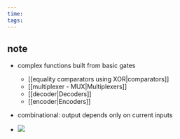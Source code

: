 ```yaml
---
time: 
tags:
---
```

## note
- complex functions built from basic gates
	- [[equality comparators using XOR|comparators]]
	- [[multiplexer - MUX|Multiplexers]]
	- [[decoder|Decoders]]
	- [[encoder|Encoders]]

- combinational: output depends only on current inputs
- ![](https://i.imgur.com/8vm3L55.png)
